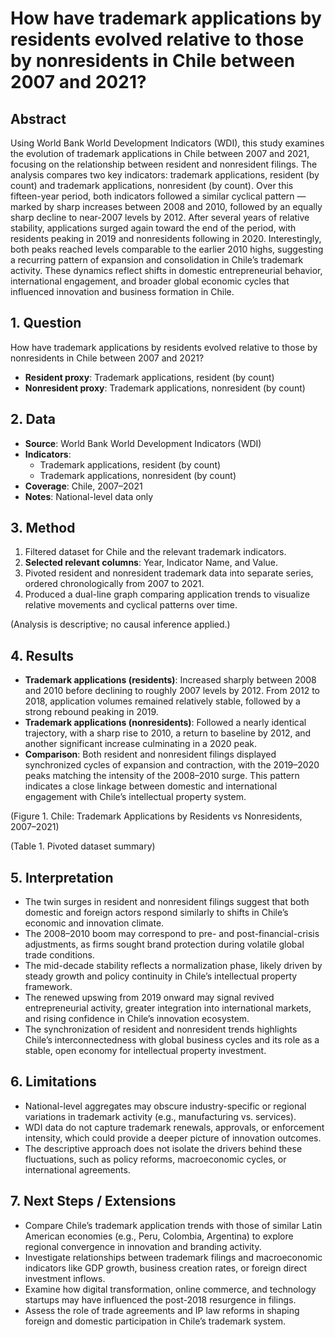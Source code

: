 # How have trademark applications by residents evolved relative to those by nonresidents in Chile between 2007 and 2021?

## Abstract

Using World Bank World Development Indicators (WDI), this study examines the evolution of trademark applications in Chile between 2007 and 2021, focusing on the relationship between resident and nonresident filings. The analysis compares two key indicators: trademark applications, resident (by count) and trademark applications, nonresident (by count). Over this fifteen-year period, both indicators followed a similar cyclical pattern — marked by sharp increases between 2008 and 2010, followed by an equally sharp decline to near-2007 levels by 2012. After several years of relative stability, applications surged again toward the end of the period, with residents peaking in 2019 and nonresidents following in 2020. Interestingly, both peaks reached levels comparable to the earlier 2010 highs, suggesting a recurring pattern of expansion and consolidation in Chile’s trademark activity. These dynamics reflect shifts in domestic entrepreneurial behavior, international engagement, and broader global economic cycles that influenced innovation and business formation in Chile.

## 1. Question

How have trademark applications by residents evolved relative to those by nonresidents in Chile between 2007 and 2021?

- **Resident proxy**: Trademark applications, resident (by count)
- **Nonresident proxy**: Trademark applications, nonresident (by count)

## 2. Data

- **Source**: World Bank World Development Indicators (WDI)
- **Indicators**:
  - Trademark applications, resident (by count)
  - Trademark applications, nonresident (by count)
- **Coverage**: Chile, 2007–2021
- **Notes**: National-level data only

## 3. Method

1. Filtered dataset for Chile and the relevant trademark indicators.
2. **Selected relevant columns**: Year, Indicator Name, and Value.
3. Pivoted resident and nonresident trademark data into separate series, ordered chronologically from 2007 to 2021.
4. Produced a dual-line graph comparing application trends to visualize relative movements and cyclical patterns over time.

(Analysis is descriptive; no causal inference applied.)

## 4. Results

- **Trademark applications (residents)**: Increased sharply between 2008 and 2010 before declining to roughly 2007 levels by 2012. From 2012 to 2018, application volumes remained relatively stable, followed by a strong rebound peaking in 2019.
- **Trademark applications (nonresidents)**: Followed a nearly identical trajectory, with a sharp rise to 2010, a return to baseline by 2012, and another significant increase culminating in a 2020 peak.
- **Comparison**: Both resident and nonresident filings displayed synchronized cycles of expansion and contraction, with the 2019–2020 peaks matching the intensity of the 2008–2010 surge. This pattern indicates a close linkage between domestic and international engagement with Chile’s intellectual property system.

(Figure 1. Chile: Trademark Applications by Residents vs Nonresidents, 2007–2021)

(Table 1. Pivoted dataset summary)

## 5. Interpretation

- The twin surges in resident and nonresident filings suggest that both domestic and foreign actors respond similarly to shifts in Chile’s economic and innovation climate.
- The 2008–2010 boom may correspond to pre- and post-financial-crisis adjustments, as firms sought brand protection during volatile global trade conditions.
- The mid-decade stability reflects a normalization phase, likely driven by steady growth and policy continuity in Chile’s intellectual property framework.
- The renewed upswing from 2019 onward may signal revived entrepreneurial activity, greater integration into international markets, and rising confidence in Chile’s innovation ecosystem.
- The synchronization of resident and nonresident trends highlights Chile’s interconnectedness with global business cycles and its role as a stable, open economy for intellectual property investment.

## 6. Limitations

- National-level aggregates may obscure industry-specific or regional variations in trademark activity (e.g., manufacturing vs. services).
- WDI data do not capture trademark renewals, approvals, or enforcement intensity, which could provide a deeper picture of innovation outcomes.
- The descriptive approach does not isolate the drivers behind these fluctuations, such as policy reforms, macroeconomic cycles, or international agreements.

## 7. Next Steps / Extensions

- Compare Chile’s trademark application trends with those of similar Latin American economies (e.g., Peru, Colombia, Argentina) to explore regional convergence in innovation and branding activity.
- Investigate relationships between trademark filings and macroeconomic indicators like GDP growth, business creation rates, or foreign direct investment inflows.
- Examine how digital transformation, online commerce, and technology startups may have influenced the post-2018 resurgence in filings.
- Assess the role of trade agreements and IP law reforms in shaping foreign and domestic participation in Chile’s trademark system.
